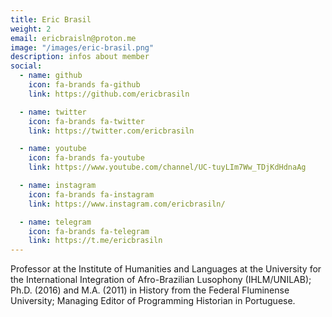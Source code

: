 ```yaml
---
title: Eric Brasil
weight: 2
email: ericbraisln@proton.me
image: "/images/eric-brasil.png"
description: infos about member
social:
  - name: github
    icon: fa-brands fa-github
    link: https://github.com/ericbrasiln

  - name: twitter
    icon: fa-brands fa-twitter
    link: https://twitter.com/ericbrasiln

  - name: youtube
    icon: fa-brands fa-youtube
    link: https://www.youtube.com/channel/UC-tuyLIm7Ww_TDjKdHdnaAg

  - name: instagram
    icon: fa-brands fa-instagram
    link: https://www.instagram.com/ericbrasiln/

  - name: telegram
    icon: fa-brands fa-telegram
    link: https://t.me/ericbrasiln
---
```


Professor at the Institute of Humanities and Languages at the University for the International Integration of Afro-Brazilian Lusophony (IHLM/UNILAB); Ph.D. (2016) and M.A. (2011) in History from the Federal Fluminense University; Managing Editor of Programming Historian in Portuguese.

